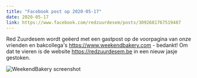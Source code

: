 ```yaml
---
title: "Facebook post op 2020-05-17"
date: 2020-05-17
link: https://www.facebook.com/redzuurdesem/posts/3092681767519487
---
```


Red Zuurdesem wordt geëerd met een gastpost op de voorpagina van onze vrienden en bakcollega's https://www.weekendbakery.com - bedankt! Om dat te vieren is de website https://redzuurdesem.be in een nieuw jasje gestoken.

![WeekendBakery screenshot](/fb/wb.jpg)